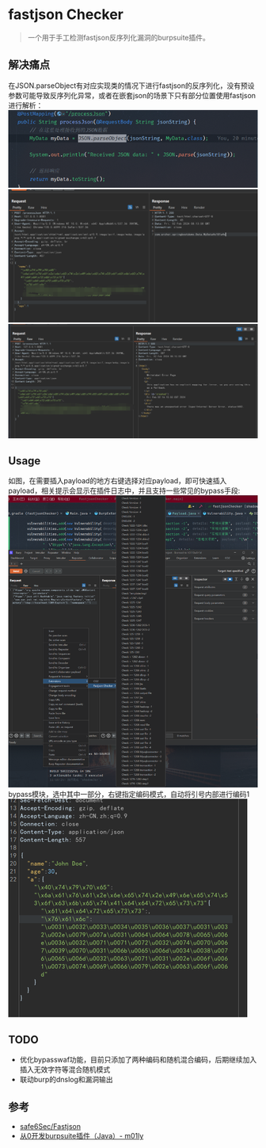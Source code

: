 # fastjson Checker
> 一个用于手工检测fastjson反序列化漏洞的burpsuite插件。
## 解决痛点
在JSON.parseObject有对应实现类的情况下进行fastjson的反序列化，没有预设参数可能导致反序列化异常，或者在嵌套json的场景下只有部分位置使用fastjson进行解析：
![img_2.png](img/img_2.png)
![img_3.png](img/img_3.png)
![img_4.png](img/img_4.png)
## Usage
如图，在需要插入payload的地方右键选择对应payload，即可快速插入payload，相关提示会显示在插件日志中，并且支持一些常见的bypass手段:
![img.png](img/img.png)
bypass模块，选中其中一部分，右键指定编码模式，自动将引号内部进行编码1
![img_1.png](img/img_1.png)
## TODO
- 优化bypasswaf功能，目前只添加了两种编码和随机混合编码，后期继续加入插入无效字符等混合随机模式
- 联动burp的dnslog和漏洞输出


## 参考
- [safe6Sec/Fastjson](https://github.com/safe6Sec/Fastjson)
- [从0开发burpsuite插件（Java）- m01ly](https://m01ly.github.io/2021/05/21/burpsuite-develop/)